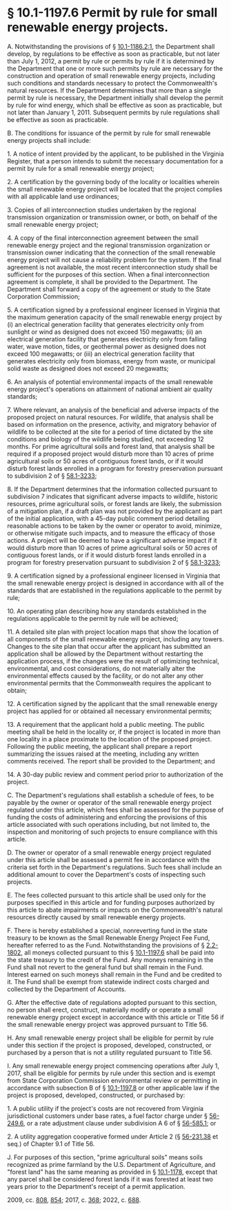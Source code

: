 # § 10.1-1197.6 Permit by rule for small renewable energy projects.

<p>A. Notwithstanding the provisions of § <a href='/vacode/10.1-1186.2:1/'>10.1-1186.2:1</a>, the Department shall develop, by regulations to be effective as soon as practicable, but not later than July 1, 2012, a permit by rule or permits by rule if it is determined by the Department that one or more such permits by rule are necessary for the construction and operation of small renewable energy projects, including such conditions and standards necessary to protect the Commonwealth's natural resources. If the Department determines that more than a single permit by rule is necessary, the Department initially shall develop the permit by rule for wind energy, which shall be effective as soon as practicable, but not later than January 1, 2011. Subsequent permits by rule regulations shall be effective as soon as practicable.</p><p>B. The conditions for issuance of the permit by rule for small renewable energy projects shall include:</p><p>1. A notice of intent provided by the applicant, to be published in the Virginia Register, that a person intends to submit the necessary documentation for a permit by rule for a small renewable energy project;</p><p>2. A certification by the governing body of the locality or localities wherein the small renewable energy project will be located that the project complies with all applicable land use ordinances;</p><p>3. Copies of all interconnection studies undertaken by the regional transmission organization or transmission owner, or both, on behalf of the small renewable energy project;</p><p>4. A copy of the final interconnection agreement between the small renewable energy project and the regional transmission organization or transmission owner indicating that the connection of the small renewable energy project will not cause a reliability problem for the system. If the final agreement is not available, the most recent interconnection study shall be sufficient for the purposes of this section. When a final interconnection agreement is complete, it shall be provided to the Department. The Department shall forward a copy of the agreement or study to the State Corporation Commission;</p><p>5. A certification signed by a professional engineer licensed in Virginia that the maximum generation capacity of the small renewable energy project by (i) an electrical generation facility that generates electricity only from sunlight or wind as designed does not exceed 150 megawatts; (ii) an electrical generation facility that generates electricity only from falling water, wave motion, tides, or geothermal power as designed does not exceed 100 megawatts; or (iii) an electrical generation facility that generates electricity only from biomass, energy from waste, or municipal solid waste as designed does not exceed 20 megawatts;</p><p>6. An analysis of potential environmental impacts of the small renewable energy project's operations on attainment of national ambient air quality standards;</p><p>7. Where relevant, an analysis of the beneficial and adverse impacts of the proposed project on natural resources. For wildlife, that analysis shall be based on information on the presence, activity, and migratory behavior of wildlife to be collected at the site for a period of time dictated by the site conditions and biology of the wildlife being studied, not exceeding 12 months. For prime agricultural soils and forest land, that analysis shall be required if a proposed project would disturb more than 10 acres of prime agricultural soils or 50 acres of contiguous forest lands, or if it would disturb forest lands enrolled in a program for forestry preservation pursuant to subdivision 2 of § <a href='/vacode/58.1-3233/'>58.1-3233</a>;</p><p>8. If the Department determines that the information collected pursuant to subdivision 7 indicates that significant adverse impacts to wildlife, historic resources, prime agricultural soils, or forest lands are likely, the submission of a mitigation plan, if a draft plan was not provided by the applicant as part of the initial application, with a 45-day public comment period detailing reasonable actions to be taken by the owner or operator to avoid, minimize, or otherwise mitigate such impacts, and to measure the efficacy of those actions. A project will be deemed to have a significant adverse impact if it would disturb more than 10 acres of prime agricultural soils or 50 acres of contiguous forest lands, or if it would disturb forest lands enrolled in a program for forestry preservation pursuant to subdivision 2 of § <a href='/vacode/58.1-3233/'>58.1-3233</a>;</p><p>9. A certification signed by a professional engineer licensed in Virginia that the small renewable energy project is designed in accordance with all of the standards that are established in the regulations applicable to the permit by rule;</p><p>10. An operating plan describing how any standards established in the regulations applicable to the permit by rule will be achieved;</p><p>11. A detailed site plan with project location maps that show the location of all components of the small renewable energy project, including any towers. Changes to the site plan that occur after the applicant has submitted an application shall be allowed by the Department without restarting the application process, if the changes were the result of optimizing technical, environmental, and cost considerations, do not materially alter the environmental effects caused by the facility, or do not alter any other environmental permits that the Commonwealth requires the applicant to obtain;</p><p>12. A certification signed by the applicant that the small renewable energy project has applied for or obtained all necessary environmental permits;</p><p>13. A requirement that the applicant hold a public meeting. The public meeting shall be held in the locality or, if the project is located in more than one locality in a place proximate to the location of the proposed project. Following the public meeting, the applicant shall prepare a report summarizing the issues raised at the meeting, including any written comments received. The report shall be provided to the Department; and</p><p>14. A 30-day public review and comment period prior to authorization of the project.</p><p>C. The Department's regulations shall establish a schedule of fees, to be payable by the owner or operator of the small renewable energy project regulated under this article, which fees shall be assessed for the purpose of funding the costs of administering and enforcing the provisions of this article associated with such operations including, but not limited to, the inspection and monitoring of such projects to ensure compliance with this article.</p><p>D. The owner or operator of a small renewable energy project regulated under this article shall be assessed a permit fee in accordance with the criteria set forth in the Department's regulations. Such fees shall include an additional amount to cover the Department's costs of inspecting such projects.</p><p>E. The fees collected pursuant to this article shall be used only for the purposes specified in this article and for funding purposes authorized by this article to abate impairments or impacts on the Commonwealth's natural resources directly caused by small renewable energy projects.</p><p>F. There is hereby established a special, nonreverting fund in the state treasury to be known as the Small Renewable Energy Project Fee Fund, hereafter referred to as the Fund. Notwithstanding the provisions of § <a href='/vacode/2.2-1802/'>2.2-1802</a>, all moneys collected pursuant to this § <a href='/vacode/10.1-1197.6/'>10.1-1197.6</a> shall be paid into the state treasury to the credit of the Fund. Any moneys remaining in the Fund shall not revert to the general fund but shall remain in the Fund. Interest earned on such moneys shall remain in the Fund and be credited to it. The Fund shall be exempt from statewide indirect costs charged and collected by the Department of Accounts.</p><p>G. After the effective date of regulations adopted pursuant to this section, no person shall erect, construct, materially modify or operate a small renewable energy project except in accordance with this article or Title 56 if the small renewable energy project was approved pursuant to Title 56.</p><p>H. Any small renewable energy project shall be eligible for permit by rule under this section if the project is proposed, developed, constructed, or purchased by a person that is not a utility regulated pursuant to Title 56.</p><p>I. Any small renewable energy project commencing operations after July 1, 2017, shall be eligible for permits by rule under this section and is exempt from State Corporation Commission environmental review or permitting in accordance with subsection B of § <a href='/vacode/10.1-1197.8/'>10.1-1197.8</a> or other applicable law if the project is proposed, developed, constructed, or purchased by:</p><p>1. A public utility if the project's costs are not recovered from Virginia jurisdictional customers under base rates, a fuel factor charge under § <a href='/vacode/56-249.6/'>56-249.6</a>, or a rate adjustment clause under subdivision A 6 of § <a href='/vacode/56-585.1/'>56-585.1</a>; or</p><p>2. A utility aggregation cooperative formed under Article 2 (§ <a href='/vacode/56-231.38/'>56-231.38</a> et seq.) of Chapter 9.1 of Title 56.</p><p>J. For purposes of this section, "prime agricultural soils" means soils recognized as prime farmland by the U.S. Department of Agriculture, and "forest land" has the same meaning as provided in § <a href='/vacode/10.1-1178/'>10.1-1178</a>, except that any parcel shall be considered forest lands if it was forested at least two years prior to the Department's receipt of a permit application.</p><p>2009, cc. <a href='http://lis.virginia.gov/cgi-bin/legp604.exe?091+ful+CHAP0808'>808</a>, <a href='http://lis.virginia.gov/cgi-bin/legp604.exe?091+ful+CHAP0854'>854</a>; 2017, c. <a href='http://lis.virginia.gov/cgi-bin/legp604.exe?171+ful+CHAP0368'>368</a>; 2022, c. <a href='http://lis.virginia.gov/cgi-bin/legp604.exe?221+ful+CHAP0688'>688</a>.</p>